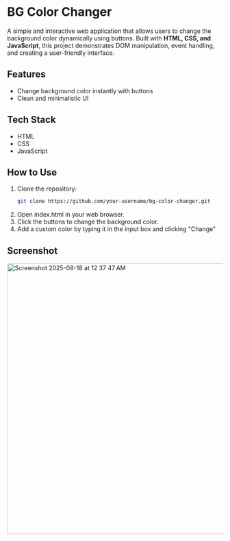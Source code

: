 # BG Color Changer

A simple and interactive web application that allows users to change the background color dynamically using buttons. Built with **HTML, CSS, and JavaScript**, this project demonstrates DOM manipulation, event handling, and creating a user-friendly interface.

## Features
- Change background color instantly with buttons
- Clean and minimalistic UI

## Tech Stack
- HTML
- CSS
- JavaScript

## How to Use
1. Clone the repository:
   ```bash
   git clone https://github.com/your-username/bg-color-changer.git

2. Open index.html in your web browser.
3. Click the buttons to change the background color.
4. Add a custom color by typing it in the input box and clicking "Change"

## Screenshot
<img width="1029" height="632" alt="Screenshot 2025-08-18 at 12 37 47 AM" src="https://github.com/user-attachments/assets/71026e16-c617-4178-9ee3-8ab5de62b7aa" />

